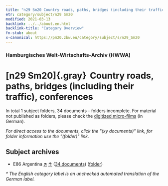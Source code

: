 ```yaml
---
title: "n29 Sm20 Country roads, paths, bridges (including their traffic), conferences"
etr: category/subject/n29 Sm20
modified: 2021-03-13
backlink: ../../about.en.html
backlink-title: "Category Overview"
fn-stub: about
x-canonical: https://pm20.zbw.eu/category/subject/s/n29_Sm20
---
```


### Hamburgisches Welt-Wirtschafts-Archiv (HWWA)
# [n29 Sm20]{.gray}&#8201; Country roads, paths, bridges (including their traffic), conferences&#160; 





In total 1 subject folders, 34 documents - folders incomplete.
For material not published as folders, please check the [digitized micro-films](/film/h1_sh.de.html) (in German).

_For direct access to the documents, click the "(xy documents)" link, for folder information use the "(folder)" link._

## Subject archives


- E86 Argentina [**&nearr;**](../../../geo/i/141692/about.en.html "Argentina (all folders)") [**&uarr;**](../../../geo/about.en.html#E86 "Country category system") (<a href="https://pm20.zbw.eu/dfgview/sh/141692,215917" title="about: Argentina : Country roads, paths, bridges (including their traffic), conferences" target="_blank">34 documents</a>) ([folder](../../../../folder/sh/1416xx/141692/2159xx/215917/about.en.html))


_* The English category label is an unchecked automated translation of the German label._


